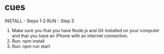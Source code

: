 # cues

INSTALL - Steps 1-2
RUN - Step 3

1. Make sure you that you have Node.js and Git installed on your computer and that you have an iPhone with an internet connection.
2. Run: npm install
3. Run: npm run start

